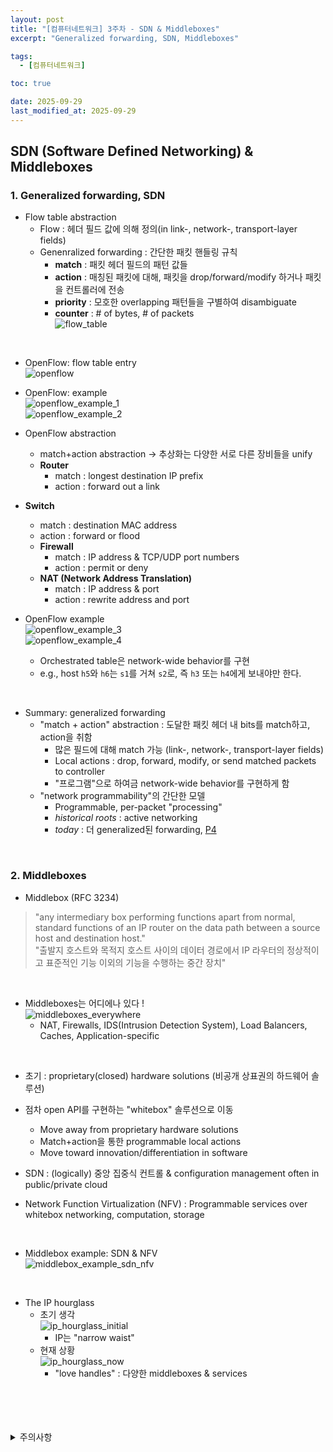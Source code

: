 ```yaml
---
layout: post
title: "[컴퓨터네트워크] 3주차 - SDN & Middleboxes"
excerpt: "Generalized forwarding, SDN, Middleboxes"

tags:
  - [컴퓨터네트워크]

toc: true

date: 2025-09-29
last_modified_at: 2025-09-29
---
```

## SDN (Software Defined Networking) & Middleboxes
### 1. Generalized forwarding, SDN  
- Flow table abstraction
  - Flow : 헤더 필드 값에 의해 정의(in link-, network-, transport-layer fields)
  - Genenralized forwarding : 간단한 패킷 핸들링 규칙
    - **match** : 패킷 헤더 필드의 패턴 값들
    - **action** : 매칭된 패킷에 대해, 패킷을 drop/forward/modify 하거나 패킷을 컨트롤러에 전송  
    - **priority** : 모호한 overlapping 패턴들을 구별하여 disambiguate
    - **counter** : # of bytes, # of packets  
  ![flow_table][def2]  

<br>

- OpenFlow: flow table entry  
![openflow][def3]  

- OpenFlow: example  
![openflow_example_1][def4]  
![openflow_example_2][def5]  

- OpenFlow abstraction
  - match+action abstraction -> 추상화는 다양한 서로 다른 장비들을 unify
  - **Router**
    - match : longest destination IP prefix
    - action : forward out a link
- **Switch**
    - match : destination MAC address
    - action : forward or flood
  - **Firewall**
    - match : IP address & TCP/UDP port numbers
    - action : permit or deny
  - **NAT (Network Address Translation)**
    - match : IP address & port
    - action : rewrite address and port  

- OpenFlow example  
![openflow_example_3][def6]  
![openflow_example_4][def7]  
  - Orchestrated table은 network-wide behavior를 구현
  - e.g., host `h5`와 `h6`는 `s1`를 거쳐 `s2`로, 즉 `h3` 또는 `h4`에게 보내야만 한다.  

<br>

- Summary: generalized forwarding
  - "match + action" abstraction : 도달한 패킷 헤더 내 bits를 match하고, action을 취함  
    - 많은 필드에 대해 match 가능 (link-, network-, transport-layer fields)
    - Local actions : drop, forward, modify, or send matched packets to controller
    - "프로그램"으로 하여금 network-wide behavior를 구현하게 함  
  - "network programmability"의 간단한 모델
    - Programmable, per-packet "processing"
    - *historical roots* : active networking
    - *today* : 더 generalized된 forwarding, [P4][def]  

<br>

### 2. Middleboxes  
- Middlebox (RFC 3234)  
> "any intermediary box performing functions apart from normal, standard functions of an IP router on the data path between a source host and destination host."  
> "출발지 호스트와 목적지 호스트 사이의 데이터 경로에서 IP 라우터의 정상적이고 표준적인 기능 이외의 기능을 수행하는 중간 장치"  

<br>
  
- Middleboxes는 어디에나 있다 !  
![middleboxes_everywhere][def8]  
  - NAT, Firewalls, IDS(Intrusion Detection System), Load Balancers, Caches, Application-specific  

<br>

- 초기 : proprietary(closed) hardware solutions (비공개 상표권의 하드웨어 솔루션)
- 점차 open API를 구현하는 "whitebox" 솔루션으로 이동
  - Move away from proprietary hardware solutions
  - Match+action을 통한 programmable local actions
  - Move toward innovation/differentiation in software

- SDN : (logically) 중앙 집중식 컨트롤 & configuration management often in public/private cloud

- Network Function Virtualization (NFV) : Programmable services over whitebox networking, computation, storage  

<br>

- Middlebox example: SDN & NFV  
![middlebox_example_sdn_nfv][def9]  

<br>

- The IP hourglass  
  - 초기 생각  
  ![ip_hourglass_initial][def10]  
    - IP는 "narrow waist"  
  - 현재 상황  
  ![ip_hourglass_now][def11]  
    - "love handles" : 다양한 middleboxes & services  

<br>
<br>
<br>
<br>
<details>
<summary>주의사항</summary>
<div markdown="1">

이 포스팅은 강원대학교 김도형 교수님의 컴퓨터네트워크 수업을 들으며 내용을 정리 한 것입니다.  
수업 내용에 대한 저작권은 교수님께 있으니,  
다른 곳으로의 무분별한 내용 복사를 자제해 주세요.

</div>
</details>

[def]: https://p4.org/
[def2]: https://i.imgur.com/qMhylkQ.png
[def3]: https://i.imgur.com/PewnW4J.png
[def4]: https://i.imgur.com/Zc1aTrS.png
[def5]: https://i.imgur.com/SzW9foU.png
[def6]: https://i.imgur.com/WLXCBNa.png
[def7]: https://i.imgur.com/lHTHkij.png
[def8]: https://i.imgur.com/T7A7L8n.png
[def9]: https://i.imgur.com/llEOihh.png
[def10]: https://i.imgur.com/BDKHWVL.png
[def11]: https://i.imgur.com/oxAvs0j.png
